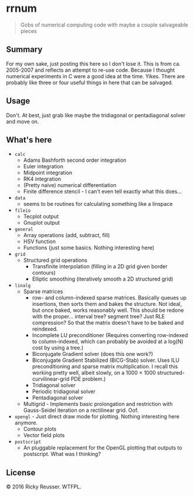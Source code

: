 # rrnum

> Gobs of numerical computing code with maybe a couple salvageable pieces

## Summary

For my own sake, just posting this here so I don't lose it. This is from ca. 2005-2007 and reflects an attempt to re-use code. Because I thought numerical experiments in C were a good idea at the time. Yikes. There are probably like three or four useful things in here that can be salvaged.

## Usage

Don't. At best, just grab like maybe the tridiagonal or pentadiagonal solver and move on.

## What's here

- `calc`
  - Adams Bashforth second order integration
  - Euler integration
  - Midpoint integration
  - RK4 integration
  - (Pretty naive) numerical differentiation
  - Finite difference stencil - I can't even tell exactly what this does...
- `data`
  - seems to be routines for calculating something like a linspace
- `fileio`
  - Tecplot output
  - Gnuplot output
- `general`
  - Array operations (add, subtract, fill)
  - HSV function
  - Functions (just some basics. Nothing interesting here)
- `grid`
  - Structured grid operations
    - Transfinite interpolation (filling in a 2D grid given border contours)
    - Elliptic smoothing (iteratively smooth a 2D structured grid) 
- `linalg`
  - Sparse matrices
    - row- and column-indexed sparse matrices. Basically queues up insertions, then sorts them and bakes the structure. Not ideal, but once baked, works reasonably well. This should be redone with the proper... interval tree? segment tree? Just RLE compression? So that the matrix doesn't have to be baked and reindexed.
    - Incomplete LU preconditioner (Requires converting row-indexed to column-indexed, which can probably be avoided at a log(N) cost by using a tree.)
    - Biconjugate Gradient solver (does this one work?)
    - Biconjugate Gradient Stabilized (BiCG-Stab) solver. Uses ILU preconditioning and sparse matrix multiplication. I recall this working pretty well, albeit slowly, on a 1000 &times; 1000 structured-curvilinear-grid PDE problem.)
    - Tridiagonal solver
    - Periodic tridiagonal solver
    - Pentadiagonal solver
  - Multigrid - Implements basic prolongation and restriction with Gauss-Seidel iteration on a rectilinear grid. Oof.
- `opengl` - Just direct draw mode for plotting. Nothing interesting here anymore.
  - Contour plots
  - Vector field plots
- `postscript`
  - An pluggable replacement for the OpenGL plotting that outputs to postscript. What was I thinking?

## License

&copy; 2016 Ricky Reusser. WTFPL.
